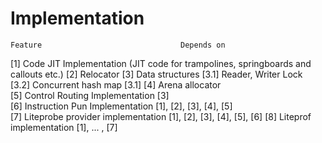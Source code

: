 
Implementation
==============

    Feature                               Depends on              

[1] Code JIT Implementation
    (JIT code for trampolines, 
     springboards and callouts etc.)
[2] Relocator 
[3] Data structures
   [3.1] Reader, Writer Lock                
   [3.2] Concurrent hash map                [3.1]
[4] Arena allocator                          
[5] Control Routing Implementation           [3]  
[6] Instruction Pun Implementation      [1], [2], [3], [4], [5]   
[7] Liteprobe provider implementation   [1], [2], [3], [4], [5], [6]
[8] Liteprof implementation             [1], ... , [7]
